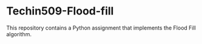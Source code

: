 # Techin509-Flood-fill
This repository contains a Python assignment that implements the Flood Fill algorithm.
